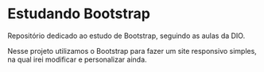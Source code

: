 # Estudando Bootstrap
Repositório dedicado ao estudo de Bootstrap, seguindo as aulas da DIO.

Nesse projeto utilizamos o Bootstrap para fazer um site responsivo simples, na qual irei modificar e personalizar ainda.
